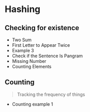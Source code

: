 # Hashing

## Checking for existence
- Two Sum
- First Letter to Appear Twice
- Example 3
- Check if the Sentence Is Pangram
- Missing Number
- Counting Elements

## Counting

> Tracking the frequency of things

- Counting example 1